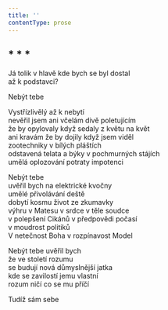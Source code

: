 ```yaml
---
title: ''
contentType: prose
---
```


## \* \* \*

Já tolik v hlavě kde bych se byl dostal  
až k podstavci?

Nebýt tebe

Vystřízlivělý až k nebytí  
nevěřil jsem ani včelám divě poletujícím  
že by opylovaly když sedaly z květu na květ  
ani kravám že by dojily když jsem viděl  
zootechniky v bílých pláštích  
odstavená telata a býky v pochmurných stájích  
umělá oplozování potraty impotenci

Nebýt tebe  
uvěřil bych na elektrické kvočny  
umělé přivolávání deště  
dobytí kosmu život ze zkumavky  
výhru v Matesu v srdce v těle soudce  
v polepšení Cikánů v předpovědi počasí  
v moudrost politiků  
V netečnost Boha v rozpínavost Model

Nebýt tebe uvěřil bych  
že ve století rozumu  
se budují nová důmyslnější jatka  
kde se zavilostí jemu vlastní  
rozum ničí co se mu příčí

Tudíž sám sebe
